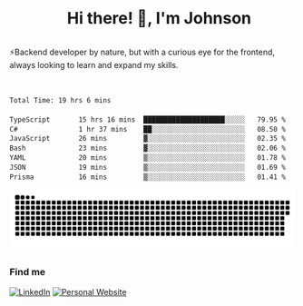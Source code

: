 <div id="user-content-toc">
  <ul align="center">
    <summary><h1 style="display: inline-block">Hi there! 👋, I'm Johnson</h1></summary>
  </ul>
</div>

⚡Backend developer by nature, but with a curious eye for the frontend, always looking to learn and expand my skills.

<br>


<!--START_SECTION:waka-->

```txt
Total Time: 19 hrs 6 mins

TypeScript       15 hrs 16 mins  ████████████████████░░░░░   79.95 %
C#               1 hr 37 mins    ██░░░░░░░░░░░░░░░░░░░░░░░   08.50 %
JavaScript       26 mins         ▓░░░░░░░░░░░░░░░░░░░░░░░░   02.35 %
Bash             23 mins         ▓░░░░░░░░░░░░░░░░░░░░░░░░   02.06 %
YAML             20 mins         ▒░░░░░░░░░░░░░░░░░░░░░░░░   01.78 %
JSON             19 mins         ▒░░░░░░░░░░░░░░░░░░░░░░░░   01.69 %
Prisma           16 mins         ▒░░░░░░░░░░░░░░░░░░░░░░░░   01.41 %
```

<!--END_SECTION:waka-->

<picture>
  <source  srcset="https://github.com/joshwambere/joshwambere/blob/output/github-contribution-grid-snake-dark.svg?palette=github-dark">
  <source  srcset="https://github.com/joshwambere/joshwambere/blob/output/github-contribution-grid-snake.svg">
  <img alt="github contribution grid snake animation" src="https://github.com/joshwambere/joshwambere/blob/output/github-contribution-grid-snake.svg">
</picture>

### Find me
<a href="https://www.linkedin.com/in/dusabe-johnson" target="_blank"><img src="https://img.shields.io/badge/LinkedIn-%230077B5.svg?&style=flat&logo=linkedin&logoColor=white" alt="LinkedIn"></a>
‎‎ [![Personal Website](https://img.shields.io/badge/visit-Johnsonis.me-blue)](https://johnsonis.me/)
